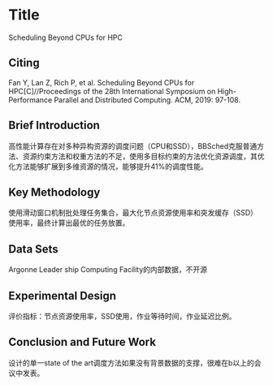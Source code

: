 # Title

Scheduling Beyond CPUs for HPC

## Citing

Fan Y, Lan Z, Rich P, et al. Scheduling Beyond CPUs for HPC[C]//Proceedings of the 28th International Symposium on High-Performance Parallel and Distributed Computing. ACM, 2019: 97-108.

## Brief Introduction

高性能计算存在对多种异构资源的调度问题（CPU和SSD），BBSched克服普通方法、资源约束方法和权重方法的不足，使用多目标约束的方法优化资源调度，其优化方法能够扩展到多维资源的情况，能够提升41%的调度性能。

## Key Methodology

使用滑动窗口机制批处理任务集合，最大化节点资源使用率和突发缓存（SSD）使用率，最终计算出最优的任务放置。

## Data Sets

Argonne Leader ship Computing Facility的内部数据，不开源

## Experimental Design

评价指标：节点资源使用率，SSD使用，作业等待时间，作业延迟比例。

## Conclusion and Future Work

设计的单一state of the art调度方法如果没有背景数据的支撑，很难在b以上的会议中发表。
